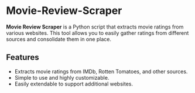 # Movie-Review-Scraper

**Movie Review Scraper** is a Python script that extracts movie ratings from various websites. This tool allows you to easily gather ratings from different sources and consolidate them in one place.

## Features

- Extracts movie ratings from IMDb, Rotten Tomatoes, and other sources.
- Simple to use and highly customizable.
- Easily extendable to support additional websites.
